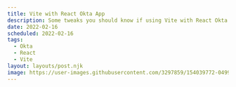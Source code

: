 ```yaml
---
title: Vite with React Okta App
description: Some tweaks you should know if using Vite with React Okta App.
date: 2022-02-16
scheduled: 2022-02-16
tags:
  - Okta
  - React
  - Vite
layout: layouts/post.njk
image: https://user-images.githubusercontent.com/3297859/154039772-04997c78-c4c6-4e5a-9590-99e23a065c1d.png
---
```

